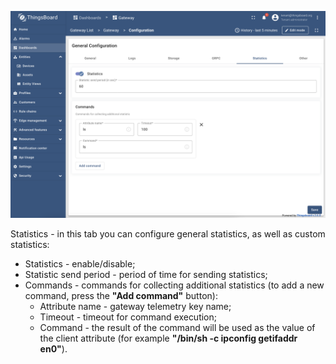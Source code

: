 ![](/images/gateway/dashboard/gateway-dashboard-statistics-conf.png)

Statistics - in this tab you can configure general statistics, as well as custom statistics:
- Statistics - enable/disable;
- Statistic send period - period of time for sending statistics;
- Commands - commands for collecting additional statistics (to add a new command, press the **"Add command"** button):
  - Attribute name - gateway telemetry key name;
  - Timeout - timeout for command execution;
  - Command - the result of the command will be used as the value of the client attribute (for example **"/bin/sh -c ipconfig getifaddr en0"**).